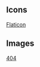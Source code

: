 ## Icons

[Flaticon](https://www.flaticon.com/)

## Images

[404](https://www.freepik.com/vectors/website)
